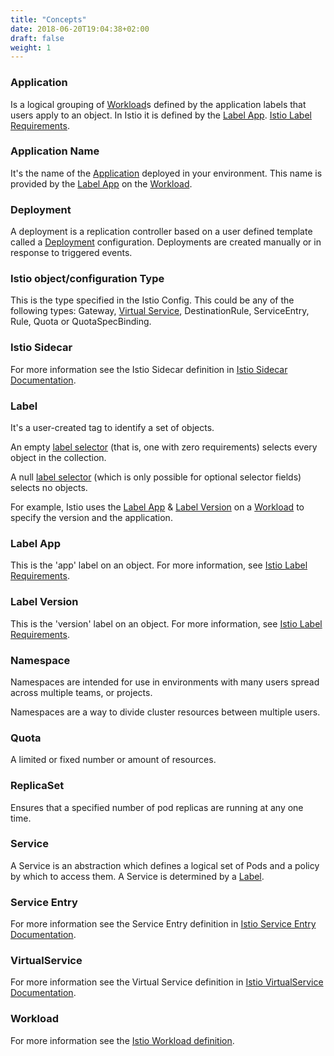 ```yaml
---
title: "Concepts"
date: 2018-06-20T19:04:38+02:00
draft: false
weight: 1
---
```


### Application

Is a logical grouping of [Workload](#workload")s defined by the application labels that users apply to an object. In Istio it is defined by the [Label App](#label-app"). [Istio Label Requirements](link:https://istio.io/docs/setup/kubernetes/spec-requirements/).

### Application Name

It's the name of the [Application](#application) deployed in your environment. This name is provided by the [Label App](#label-app) on the [Workload](#workload).

### Deployment

A deployment is a replication controller based on a user defined template called a [Deployment](https://kiali.io/documentation/latest/glossary/concepts/#_deployment) configuration. Deployments are created manually or in response to triggered events.

### Istio object/configuration Type

This is the type specified in the Istio Config. This could be any of the following types: Gateway, [Virtual Service](#virtual-service), DestinationRule, ServiceEntry, Rule, Quota or QuotaSpecBinding.

### Istio Sidecar

For more information see the Istio Sidecar definition in [Istio Sidecar Documentation](link:https://istio.io/v1.5/docs/reference/commands/sidecar-injector/).

### Label

It's a user-created tag to identify a set of objects.

An empty [label selector](link:https://kubernetes.io/docs/concepts/overview/working-with-objects/labels/) (that is, one with zero requirements) selects every object in the collection.

A null [label selector](link:https://kubernetes.io/docs/concepts/overview/working-with-objects/labels/) (which is only possible for optional selector fields) selects no objects.

For example, Istio uses the [Label App](#label-app) & [Label Version](#label-version) on a [Workload](#workload) to specify the version and the application.

### Label App

This is the 'app' label on an object. For more information, see [Istio Label Requirements](https://istio.io/docs/setup/kubernetes/spec-requirements/).

### Label Version

This is the 'version' label on an object. For more information, see [Istio Label Requirements](https://istio.io/docs/setup/kubernetes/spec-requirements/).

### Namespace

Namespaces are intended for use in environments with many users spread across multiple teams, or projects.

Namespaces are a way to divide cluster resources between multiple users.

### Quota

A limited or fixed number or amount of resources.

### ReplicaSet

Ensures that a specified number of pod replicas are running at any one time.

### Service

A Service is an abstraction which defines a logical set of Pods and a policy by which to access them.  A Service is determined by a [Label](#label).

### Service Entry

For more information see the Service Entry definition in [Istio Service Entry Documentation](link:https://istio.io/docs/reference/config/networking/service-entry).

### VirtualService

For more information see the Virtual Service definition in [Istio VirtualService Documentation](link:https://istio.io/docs/reference/config/networking/virtual-service).

### Workload

For more information see the [Istio Workload definition](link:https://istio.io/help/glossary/#workload).

